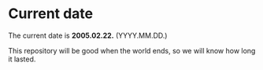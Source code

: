 # Current date

The current date is **2005.02.22.** (YYYY.MM.DD.)

This repository will be good when the world ends, so we will know how long it lasted.